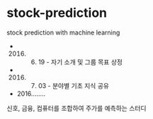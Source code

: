 # stock-prediction
stock prediction with machine learning

* 2016. 06. 19 - 자기 소개 및 그룹 목표 상정
* 2016. 07. 03 - 분야별 기초 지식 공유
* 2016........



신호, 금융, 컴퓨터를 조합하여 주가를 예측하는 스터디
